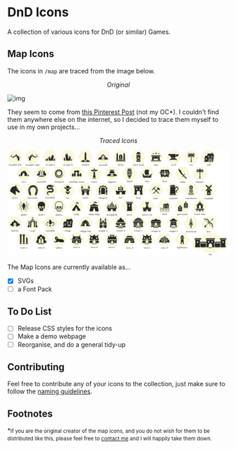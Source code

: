 # DnD Icons

A collection of various icons for DnD (or similar) Games.

## Map Icons

The icons in  `/map` are traced from the image below.

<div align="center"><em>Original</em></div>

![img](https://i.pinimg.com/originals/d8/85/3a/d8853ac97b90a74d5dd6ab9957c2008c.png) 

They seem to come from [this Pinterest Post](https://www.pinterest.co.uk/pin/380343131015862327/) (not my OC*). I couldn't find them anywhere else on the internet, so I decided to trace them myself to use in my own projects...

<div align="center"><em>Traced Icons</em></div>

![img](https://raw.githubusercontent.com/Sammy99jsp/dnd-icons/main/map/preview.png)

The Map Icons are currently available as...

- [x] SVGs
- [ ] a Font Pack

## To Do List

- [ ]  Release CSS styles for the icons
- [ ] Make a demo webpage
- [ ] Reorganise, and do a general tidy-up

## Contributing

Feel free to contribute any of your icons to the collection, just make sure to follow the [naming guidelines](https://github.com/Sammy99jsp/dnd-icons/wiki/Naming-Guidelines).

## Footnotes


*<small>If you are the original creator of the map icons, and you do not wish for them to be distributed like this, please feel free to <a href="mailto:sammy99jsp@gmail.com">contact me</a> and I will happily take them down.</small>
